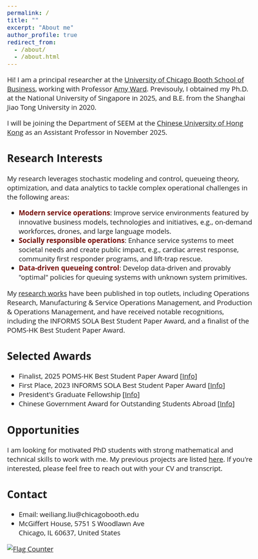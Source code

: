 ```yaml
---
permalink: /
title: ""
excerpt: "About me"
author_profile: true
redirect_from: 
  - /about/
  - /about.html
---  
```


<head>
  <meta charset="UTF-8">
  <meta name="viewport" content="width=device-width, initial-scale=1.0">
  <style>
    @import url('https://fonts.googleapis.com/css2?family=Open+Sans&display=swap');
    .circle {
      width: 10px;
      height: 10px;
      background-color: #000;
      border-radius: 100%;
    }
    p.adjust-line-length {
      max-width: 300%; /* Adjust based on the percentage of the container */
      word-wrap: break-word;
    }
  </style>
</head>

<!-- <body style="font-family: sans-serif; font-size: 9pt;"> -->
<body style="font-family: Open Sans; font-style: normal; font-size: 14pt;">
<!-- <body> -->

<!-- <h2 style="margin-top: 1em;">Info</h2>  
<p style="margin-top: 1em;">
  Ph.D. Candidate  <br>
  Dept. of Industrial Systems Engineering and Management  <br>
  National University of Singapore (NUS) <br>
  Email: weiliangliu[at]u[dot]nus.edu <br>
</p>-->


<!-- <h2>About Me</h2>-->

<p class="adjust-line-length"> 
Hi! I am a principal researcher at the <a href="https://www.chicagobooth.edu/" target="_blank" > University of Chicago Booth School of Business</a>, working with Professor <a href="https://www.chicagobooth.edu/faculty/directory/w/amy-ward" target="_blank" > Amy  Ward</a>.  
Previsouly, I obtained my Ph.D. at the National University of Singapore in 2025, and B.E. from the Shanghai Jiao Tong University in 2020.

<!--
, working with Professors <a href="https://cde.nus.edu.sg/isem/staff/tang-loon-ching/" target="_blank">Loon Ching Tang</a> and <a href="https://cde.nus.edu.sg/isem/staff/ye-zhisheng/" target="_blank">Zhisheng Ye</a>. 
I was fortunate to visit Professor <a href="https://chan.mie.utoronto.ca/" target="_blank">Timothy Chan</a> at the University of Toronto in 2023 Fall, and Professor <a href="https://people.miami.edu/profile/1d92943aaf793b047e6a5017b9f4a5c1" target="_blank">Xu Sun</a> at the University of Florida in 2019 Summer.
Previously, I obtained my B.E. from the <a href="https://en.sjtu.edu.cn/" target="_blank"> Shanghai Jiao Tong University</a> in 2020.
</p>-->

<p>  I will be joining the Department of SEEM at the <a href="https://www.se.cuhk.edu.hk/" target="_blank">Chinese University of Hong Kong</a> as an Assistant Professor in November 2025.
</p>
<!--
<p>  My <a href="http://weiliangliu0.github.io/files/WeiliangLiu_Academic_CV.pdf" target="_blank">CV</a> can be downloaded here.
</p>-->


<h2>Research Interests</h2>
<p> 
My research leverages stochastic modeling and control, queueing theory, optimization, and data analytics to tackle complex operational challenges in the following areas:
<ul>
<li><b><span style="font-weight: bold;"><font color="#750F09">Modern service operations</font></span></b>: Improve service environments featured by innovative business models, technologies and initiatives, e.g., on-demand workforces, drones, and large language models.</li>
<li><b><span style="font-weight: bold;"><font color="#750F09">Socially responsible operations</font></span></b>: Enhance service systems to meet societal needs and create public impact, e.g., cardiac arrest response, community first responder programs, and lift-trap rescue.
</li>
<li><b><span style="font-weight: bold;"><font color="#750F09">Data-driven queueing control</font></span></b>: Develop data-driven and provably "optimal" policies for queuing systems with unknown system primitives.
</li>
</ul>
</p>

<p>
My <a href="https://weiliangliu0.github.io/publication/" target="_blank">research works</a> have been published in top outlets, including Operations Research, Manufacturing & Service Operations Management, and Production & Operations Management, and have received notable recognitions, including the INFORMS SOLA Best Student Paper Award, and a finalist of the POMS-HK Best Student Paper Award.
</p>

<!--
tackles complex challenges in <span style="font-weight: bold;"><font color="#750F09">modern service operations</font></span> (featured by innovative business models, technologies and initiatives) and <span style="font-weight: bold;"><font color="#750F09">socially responsible operations</font></span> (to improve social good and create public impact). Using tools from stochastic process, optimization, and data analytics, my work bridges theory and practice to develop efficient solutions and offer actionable insights.
<ul>
<li><b><span style="font-weight: bold;"><font color="#750F09">Modern service operations</font></span></b>: This line of works study service environments featured by innovative business models, technologies and initiatives, including managing on-demand workforces [2], controlling drone delivery systems [3], and activating volunteers during medical emergencies [1,6].</li>
<li><b><span style="font-weight: bold;"><font color="#750F09">Socially responsible operations</font></span></b>: This line of works enhance service systems to meet societal needs and create public impact, such as designing ambulance-drone networks for cardiac arrest response [1], optimizing community responder alert strategies [6], and deploying rescue teams for lift-trap incidents [7].</li>
</ul>
<p> 
I am also pursuing a theory-centered research agenda at <span style="font-weight: bold;"><font color="#750F09">data-driven queuing control</font></span>. By integrating statistical learning with queuing asymptotics, my focus is to develop data-driven and provably "optimal" policies for queuing systems with unknown primitives.</p>-->



<h2>Selected Awards</h2>
<p style="margin-top: 1em;">
<ul>
<li>Finalist, 2025 POMS-HK Best Student Paper Award [<a href="https://pomshk2025.cuhk.edu.hk/participation/best-student-paper-competition/" target="_blank">Info</a>]<br>
	</li>
<li>First Place, 2023 INFORMS SOLA Best Student Paper Award [<a href="https://www.informs.org/Recognizing-Excellence/Award-Recipients/Weiliang-Liu" target="_blank">Info</a>]<br>
<!-- <em>
"Given biennially for student papers judged to be the best in the broad field of facility location"
</em>-->
	</li>
	<li>President's Graduate Fellowship [<a href="https://nusgs.nus.edu.sg/scholarships-list/?pgf%22%20\t%20%22_blank" target="_blank">Info</a>]<br>
	<!--<em>"Awarded to PhD candidates who show exceptional promise or accomplishment in research"</em>-->
	</li>
  <li> Chinese Government Award for Outstanding Students Abroad [<a href="https://en.wikipedia.org/wiki/Chinese_government_award_for_outstanding_self-financed_students_abroad" target="_blank">Info</a>]<br>
  <!--<em>"The highest government award granted by the Chinese government to Chinese students overseas"</em>-->
  </li>
</ul>
</p>

<h2>Opportunities</h2>
<p>I am looking for motivated PhD students with strong mathematical and technical skills to work with me. My previous projects are listed <a href="https://weiliangliu0.github.io/publication/" target="_blank">here</a>. If you're interested, please feel free to reach out with your CV and transcript.
</p>

<h2>Contact</h2>
<p style="margin-top: 1em;">
<ul>
<li>Email: weiliang.liu@chicagobooth.edu </li>
<li>McGiffert House, 5751 S Woodlawn Ave  <br>
Chicago, IL 60637, United States  </li>
</ul>
</p>



<a href="https://info.flagcounter.com/7UtJ"><img src="https://s01.flagcounter.com/count2/7UtJ/bg_FFFFFF/txt_000000/border_CCCCCC/columns_2/maxflags_10/viewers_0/labels_0/pageviews_1/flags_0/percent_0/" alt="Flag Counter" border="0"></a>

<!--
<h2>Conferences Attended</h2>
<p style="margin-top: 1em;">
<ul>
<li>TTIC Summer Workshop on Data-Driven Decision Processes, Chicago, USA -- August 2024 (Scheduled)</li>
	<li>Reinforcement Learning for Stochastic Networks, Toulouse, France -- June 2024</li>
	<li>INFORMS 2023 Annual Meeting, Phonix, USA -- October 2023</li>
	<li> CSAMSE 2023 Annual Meeting (Session Chair), Shenzhen, China -- July 2023</li>
	<li> POMS 2023 Annual Meeting, Orlando, USA -- May 2023</li>
</ul>
</p>
-->


